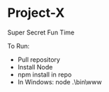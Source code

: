 # Project-X
Super Secret Fun Time

To Run:

* Pull repository
* Install Node
* npm install in repo
* In Windows: node .\bin\www
